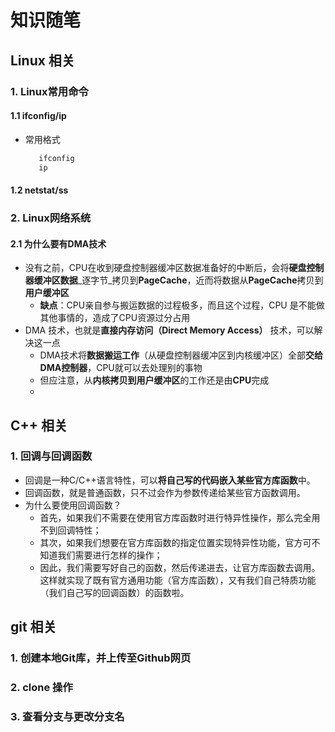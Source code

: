 # 知识随笔

## Linux 相关
### 1. Linux常用命令
#### 1.1 ifconfig/ip
   - 常用格式
      ``` bash
         ifconfig
         ip
      ```
    
#### 1.2 netstat/ss

### 2. Linux网络系统
#### 2.1 为什么要有DMA技术
   - 没有之前，CPU在收到硬盘控制器缓冲区数据准备好的中断后，会将**硬盘控制器缓冲区数据**_逐字节_拷贝到**PageCache**，近而将数据从**PageCache**拷贝到**用户缓冲区**
     - **缺点**：CPU亲自参与搬运数据的过程极多，而且这个过程，CPU 是不能做其他事情的，造成了CPU资源过分占用
   - DMA 技术，也就是**直接内存访问（Direct Memory Access）** 技术，可以解决这一点
     - DMA技术将**数据搬运工作**（从硬盘控制器缓冲区到内核缓冲区）全部**交给DMA控制器**，CPU就可以去处理别的事物
     - 但应注意，从**内核拷贝到用户缓冲区**的工作还是由**CPU**完成
     -




## C++ 相关
### 1. 回调与回调函数
  - 回调是一种C/C++语言特性，可以**将自己写的代码嵌入某些官方库函数**中。
  - 回调函数，就是普通函数，只不过会作为参数传递给某些官方函数调用。
  - 为什么要使用回调函数？
    - 首先，如果我们不需要在使用官方库函数时进行特异性操作，那么完全用不到回调特性；
    - 其次，如果我们想要在官方库函数的指定位置实现特异性功能，官方可不知道我们需要进行怎样的操作；
    - 因此，我们需要写好自己的函数，然后传递进去，让官方库函数去调用。这样就实现了既有官方通用功能（官方库函数），又有我们自己特质功能（我们自己写的回调函数）的函数啦。

## git 相关
### 1. 创建本地Git库，并上传至Github网页

### 2. clone 操作

### 3. 查看分支与更改分支名
